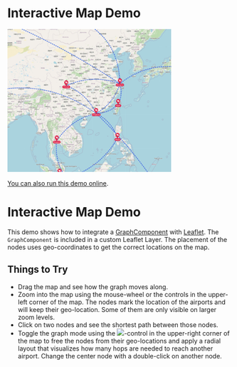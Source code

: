 # Interactive Map Demo

<img src="../../resources/image/mapintegration.png" alt="demo-thumbnail" height="320"/>

[You can also run this demo online](https://live.yworks.com/demos/complete/mapintegration/index.html).

# Interactive Map Demo

This demo shows how to integrate a [GraphComponent](https://docs.yworks.com/yfileshtml/#/api/GraphComponent) with [Leaflet](https://leafletjs.com/). The `GraphComponent` is included in a custom Leaflet Layer. The placement of the nodes uses geo-coordinates to get the correct locations on the map.

## Things to Try

- Drag the map and see how the graph moves along.
- Zoom into the map using the mouse-wheel or the controls in the upper-left corner of the map. The nodes mark the location of the airports and will keep their geo-location. Some of them are only visible on larger zoom levels.
- Click on two nodes and see the shortest path between those nodes.
- Toggle the graph mode using the ![](../../resources/icons/layout-circular-16.svg)\-control in the upper-right corner of the map to free the nodes from their geo-locations and apply a radial layout that visualizes how many hops are needed to reach another airport. Change the center node with a double-click on another node.

